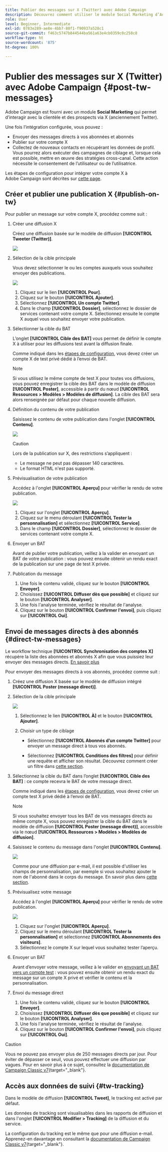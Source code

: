 ```yaml
---
title: Publier des messages sur X (Twitter) avec Adobe Campaign
description: Découvrez comment utiliser le module Social Marketing d’Adobe Campaign pour publier des messages sur X (anciennement Twitter) et envoyer des messages directs à vos abonnées et abonnés.
role: User
level: Beginner, Intermediate
exl-id: 0783e289-ae8e-4bb7-80f1-f90937a528c1
source-git-commit: f463c5747b844544ba561a63e4cb0359c0c258c8
workflow-type: ht
source-wordcount: '875'
ht-degree: 100%

---
```



# Publier des messages sur X (Twitter) avec Adobe Campaign {#post-tw-messages}

Adobe Campaign est fourni avec un module **Social Marketing** qui permet d’interagir avec la clientèle et des prospects via X (anciennement Twitter).

Une fois l’intégration configurée, vous pouvez :

* Envoyer des messages directs à vos abonnées et abonnés
* Publier sur votre compte X
* Collectez de nouveaux contacts en récupérant les données de profil. Vous pourrez alors exécuter des campagnes de ciblage et, lorsque cela est possible, mettre en œuvre des stratégies cross-canal. Cette action nécessite le consentement de l’utilisateur ou de l’utilisatrice.


Les étapes de configuration pour intégrer votre compte X à Adobe Campaign sont décrites sur [cette page](../connect/ac-tw.md).

## Créer et publier une publication X {#publish-on-tw}

Pour publier un message sur votre compte X, procédez comme suit :

1. Créer une diffusion X

   Créez une diffusion basée sur le modèle de diffusion **[!UICONTROL Tweeter (Twitter)]**.

   ![](assets/tw-new-delivery.png)

1. Sélection de la cible principale

   Vous devez sélectionner le ou les comptes auxquels vous souhaitez envoyer des publications.

   ![](assets/tw-define-target.png)

   1. Cliquez sur le lien **[!UICONTROL Pour]**.
   1. Cliquez sur le bouton **[!UICONTROL Ajouter]**.
   1. Sélectionnez **[!UICONTROL Un compte Twitter]**.
   1. Dans le champ **[!UICONTROL Dossier]**, sélectionnez le dossier de services contenant votre compte X. Sélectionnez ensuite le compte X auquel vous souhaitez envoyer votre publication.

1. Sélectionner la cible du BAT

   L’onglet **[!UICONTROL Cible des BAT]** vous permet de définir le compte X à utiliser pour les diffusions test avant la diffusion finale.

   Comme indiqué dans les [étapes de configuration](../connect/ac-tw.md#tw-test-account), vous devez créer un compte X de test privé dédié à l’envoi de BAT.

   >[!NOTE]
   >
   >Si vous utilisez le même compte de test X pour toutes vos diffusions, vous pouvez enregistrer la cible des BAT dans le modèle de diffusion **[!UICONTROL Poster]**, accessible à partir du nœud **[!UICONTROL Ressources > Modèles > Modèles de diffusion]**. La cible des BAT sera alors renseignée par défaut pour chaque nouvelle diffusion.

1. Définition du contenu de votre publication

   Saisissez le contenu de votre publication dans l&#39;onglet **[!UICONTROL Contenu]**.

   ![](assets/tw-delivery-content.png)

   >[!CAUTION]
   >
   >Lors de la publication sur X, des restrictions s’appliquent :
   >
   >* Le message ne peut pas dépasser 140 caractères.
   >* Le format HTML n&#39;est pas supporté.
   >

1. Prévisualisation de votre publication

   Accédez à l&#39;onglet **[!UICONTROL Aperçu]** pour vérifier le rendu de votre publication.

   ![](assets/tw-delivery-preview.png)

   1. Cliquez sur l&#39;onglet **[!UICONTROL Aperçu]**.
   1. Cliquez sur le menu déroulant **[!UICONTROL Tester la personnalisation]** et sélectionnez **[!UICONTROL Service]**.
   1. Dans le champ **[!UICONTROL Dossier]**, sélectionnez le dossier de services contenant votre compte X.

1. Envoyer un BAT

   Avant de publier votre publication, veillez à la valider en envoyant un BAT de votre publication : vous pouvez ensuite obtenir un rendu exact de la publication sur une page de test X privée.

1. Publication du message

   1. Une fois le contenu validé, cliquez sur le bouton **[!UICONTROL Envoyer]**.
   1. Choisissez **[!UICONTROL Diffuser dès que possible]** et cliquez sur le bouton **[!UICONTROL Analyser]**.
   1. Une fois l&#39;analyse terminée, vérifiez le résultat de l&#39;analyse.
   1. Cliquez sur le bouton **[!UICONTROL Confirmer l&#39;envoi]**, puis cliquez sur **[!UICONTROL Oui]**.

## Envoi de messages directs à des abonnés {#direct-tw-messages}

Le workflow technique **[!UICONTROL Synchronisation des comptes X]** récupère la liste des abonnées et abonnés X afin que vous puissiez leur envoyer des messages directs. [En savoir plus](../connect/ac-tw.md#synchro-tw-accounts)

Pour envoyer des messages directs à vos abonnés, procédez comme suit :

1. Créez une diffusion X basée sur le modèle de diffusion intégré **[!UICONTROL Poster (message direct)]**.

1. Sélection de la cible principale

   ![](assets/tw-dm-define-target.png)

   1. Sélectionnez le lien **[!UICONTROL À]** et le bouton **[!UICONTROL Ajouter]**.

   1. Choisir un type de ciblage

      * Sélectionnez **[!UICONTROL Abonnés d’un compte Twitter]** pour envoyer un message direct à tous vos abonnés.

      * Sélectionnez **[!UICONTROL Conditions des filtres]** pour définir une requête et afficher son résultat. Découvrez comment créer un filtre dans [cette section](../audiences/create-filters.md#advanced-filters).

1. Sélectionnez la cible du BAT dans l’onglet **[!UICONTROL Cible des BAT]** : ce compte recevra le BAT de votre message direct.

   Comme indiqué dans les [étapes de configuration](../connect/ac-tw.md#tw-test-account), vous devez créer un compte test X privé dédié à l’envoi de BAT.


   >[!NOTE]
   >
   >Si vous souhaitez envoyer tous les BAT de vos messages directs au même compte X, vous pouvez enregistrer la cible du BAT dans le modèle de diffusion **[!UICONTROL Poster (message direct)]**, accessible via le nœud **[!UICONTROL Ressources > Modèles > Modèles de diffusion]**.

1. Saisissez le contenu du message dans l&#39;onglet **[!UICONTROL Contenu]**.

   ![](assets/tw-dm-content.png)

   Comme pour une diffusion par e-mail, il est possible d&#39;utiliser les champs de personnalisation, par exemple si vous souhaitez ajouter le nom de l&#39;abonné dans le corps du message. En savoir plus dans [cette section](../send/personalize.md).

1. Prévisualisez votre message

   Accédez à l&#39;onglet **[!UICONTROL Aperçu]** pour vérifier le rendu de votre publication.

   ![](assets/tw-dm-preview.png)

   1. Cliquez sur l&#39;onglet **[!UICONTROL Aperçu]**.
   1. Cliquez sur le menu déroulant **[!UICONTROL Tester la personnalisation]** et sélectionnez **[!UICONTROL Abonnements des visiteurs]**.
   1. Sélectionnez le compte X sur lequel vous souhaitez tester l’aperçu.

1. Envoyer un BAT

   Avant d’envoyer votre message, veillez à le valider en [envoyant un BAT vers un compte test](../send/preview-and-proof.md) : vous pouvez ensuite obtenir un rendu exact du message sur un compte X privé et vérifier le contenu et la personnalisation.

1. Envoi du message direct

   1. Une fois le contenu validé, cliquez sur le bouton **[!UICONTROL Envoyer]**.
   1. Choisissez **[!UICONTROL Diffuser dès que possible]** et cliquez sur le bouton **[!UICONTROL Analyser]**.
   1. Une fois l&#39;analyse terminée, vérifiez le résultat de l&#39;analyse.
   1. Cliquez sur le bouton **[!UICONTROL Confirmer l&#39;envoi]**, puis cliquez sur **[!UICONTROL Oui]**.

>[!CAUTION]
>
>Vous ne pouvez pas envoyer plus de 250 messages directs par jour. Pour éviter de dépasser ce seuil, vous pouvez effectuer une diffusion par vagues. Pour en savoir plus à ce sujet, consultez la [documentation de Campaign Classic v7](https://experienceleague.adobe.com/docs/campaign-classic/using/sending-messages/key-steps-when-creating-a-delivery/steps-sending-the-delivery.html?lang=fr#sending-using-multiple-waves){target="_blank"}.


## Accès aux données de suivi {#tw-tracking}

Dans le modèle de diffusion **[!UICONTROL Tweet]**, le tracking est activé par défaut.

Les données de tracking sont visualisables dans les rapports de diffusion et dans l&#39;onglet **[!UICONTROL Modifier > Tracking]** de la diffusion et du service.

La configuration du tracking est le même que pour une diffusion e-mail. Apprenez-en davantage en consultant la [documentation de Campaign Classic v7](https://experienceleague.adobe.com/docs/campaign-classic/using/sending-messages/monitoring-deliveries/about-delivery-monitoring.html?lang=fr){target="_blank"}.

